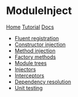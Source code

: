 ﻿# ModuleInject

[Home](home.md)
[Tutorial](tutorial.md)
[Docs]()
 
 * [Fluent registration](fluent_language.md)
 * [Constructor injection](constructor_injection.md)
 * [Method injection](method_injection.md)
 * [Factory methods](factory_methods.md)
 * [Module trees](module_trees.md)
 * [Injectors](injectors.md)
 * [Interceptors](interceptors.md)
 * [Dependency resolution](dependency_resolution.md)
 * [Unit testing](unit_testing.md)